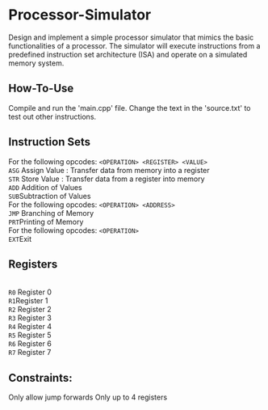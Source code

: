 # Processor-Simulator
Design and implement a simple processor simulator that mimics the basic functionalities of a processor. The simulator will execute instructions from a predefined instruction set architecture (ISA) and operate on a simulated memory system.

## How-To-Use
Compile and run the 'main.cpp' file. Change the text in the 'source.txt' to test out other instructions.

## Instruction Sets
For the following opcodes: `<OPERATION> <REGISTER> <VALUE>`
    <br> `ASG` Assign Value :  Transfer data from memory into a register 
    <br> `STR` Store Value : Transfer data from a register into memory
    <br> `ADD` Addition of Values
    <br> `SUB`Subtraction of Values <br>
For the following opcodes: `<OPERATION> <ADDRESS>`
    <br> `JMP` Branching of Memory
    <br> `PRT`Printing of Memory <br>
For the following opcodes: `<OPERATION>`
    <br> `EXT`Exit 

## Registers
<br> `R0` Register 0
<br> `R1`Register 1
<br> `R2` Register 2
<br> `R3` Register 3
<br> `R4` Register 4
<br> `R5` Register 5
<br> `R6` Register 6
<br> `R7` Register 7 

## Constraints: 
Only allow jump forwards
Only up to 4 registers
